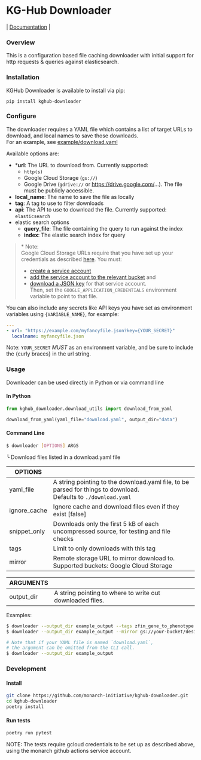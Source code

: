 # KG-Hub Downloader

| [Documentation](https://monarch-initiative.github.io/kghub-downloader) |

### Overview

This is a configuration based file caching downloader with initial support for http requests & queries against elasticsearch.

### Installation

KGHub Downloader is available to install via pip:
```
pip install kghub-downloader
```

### Configure 

The downloader requires a YAML file which contains a list of target URLs to download, and local names to save those downloads.  
For an example, see [example/download.yaml](example/download.yaml)

Available options are:
- \***url**: The URL to download from. Currently supported:  
  - `http(s)`
  - Google Cloud Storage (`gs://`)
  - Google Drive (`gdrive://` or https://drive.google.com/...). The file must be publicly accessible.
- **local_name**: The name to save the file as locally
- **tag**: A tag to use to filter downloads
- **api**: The API to use to download the file. Currently supported: `elasticsearch`
- elastic search options  
  - **query_file**: The file containing the query to run against the index
  - **index**: The elastic search index for query

> \* Note:  
>  Google Cloud Storage URLs require that you have set up your credentials as described [here](https://cloud.google.com/artifact-registry/docs/python/authentication#keyring-user). You must:  
> - [create a service account](https://cloud.google.com/iam/docs/service-accounts-create)  
> - [add the service account to the relevant bucket](https://cloud.google.com/storage/docs/access-control/using-iam-permissions#bucket-iam) and  
> - [download a JSON key](https://cloud.google.com/iam/docs/keys-create-delete) for that service account.  
>  Then, set the `GOOGLE_APPLICATION_CREDENTIALS` environment variable to point to that file.

You can also include any secrets like API keys you have set as environment variables using `{VARIABLE_NAME}`, for example:  
```yaml
---
- url: "https://example.com/myfancyfile.json?key={YOUR_SECRET}"
  localname: myfancyfile.json
```
Note: `YOUR_SECRET` *MUST* as an environment variable, and be sure to include the {curly braces} in the url string.

### Usage

Downloader can be used directly in Python or via command line

#### In Python

```python
from kghub_downloader.download_utils import download_from_yaml

download_from_yaml(yaml_file="download.yaml", output_dir="data")
```

#### Command Line

```bash
$ downloader [OPTIONS] ARGS
```
╰ Download files listed in a download.yaml file

| OPTIONS | | 
| --- | --- |
| yaml_file | A string pointing to the download.yaml file, to be parsed for things to download.<br>Defaults to `./download.yaml` |
| ignore_cache | Ignore cache and download files even if they exist [false] |
| snippet_only | Downloads only the first 5 kB of each uncompressed source, for testing and file checks |
| tags | Limit to only downloads with this tag |
| mirror | Remote storage URL to mirror download to. Supported buckets: Google Cloud Storage |


| ARGUMENTS | | 
| --- | --- |
| output_dir | A string pointing to where to write out downloaded files. |

Examples:
```bash
$ downloader --output_dir example_output --tags zfin_gene_to_phenotype example.yaml
$ downloader --output_dir example_output --mirror gs://your-bucket/desired/directory

# Note that if your YAML file is named `download.yaml`, 
# the argument can be omitted from the CLI call.
$ downloader --output_dir example_output
```

### Development

#### Install

```bash
git clone https://github.com/monarch-initiative/kghub-downloader.git
cd kghub-downloader
poetry install
```

#### Run tests

```bash
poetry run pytest
```

NOTE: The tests require gcloud credentials to be set up as described above, using the monarch github actions service account.
